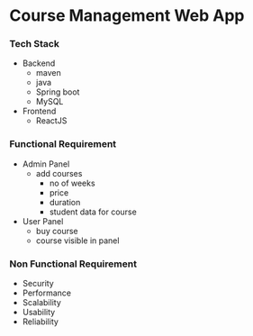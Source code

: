 # Course Management Web App

### Tech Stack

- Backend
  - maven
  - java
  - Spring boot
  - MySQL
- Frontend
  - ReactJS

### Functional Requirement

- Admin Panel
  - add courses
    - no of weeks
    - price
    - duration
    - student data for course
- User Panel
  - buy course
  - course visible in panel

### Non Functional Requirement

- Security
- Performance
- Scalability
- Usability
- Reliability
